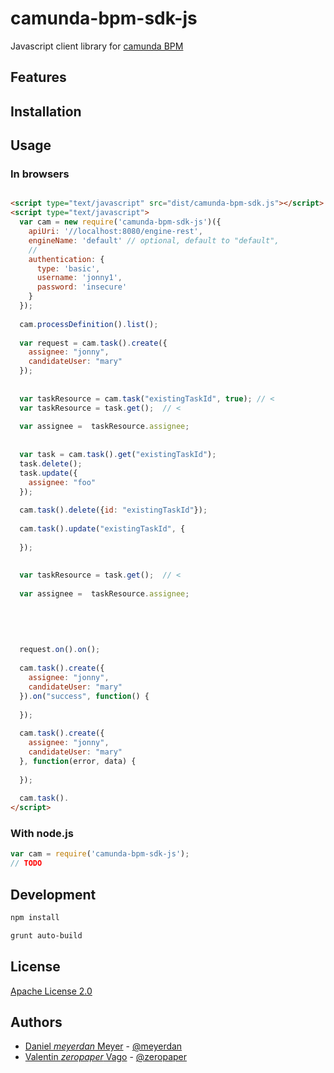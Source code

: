 # camunda-bpm-sdk-js

Javascript client library for [camunda BPM](https://github.com/camunda/camunda-bpm-platform)

## Features


## Installation


## Usage


### In browsers

```HTML

<script type="text/javascript" src="dist/camunda-bpm-sdk.js"></script>
<script type="text/javascript">
  var cam = new require('camunda-bpm-sdk-js')({
    apiUri: '//localhost:8080/engine-rest',
    engineName: 'default' // optional, default to "default",
    // 
    authentication: {
      type: 'basic',
      username: 'jonny1',
      password: 'insecure'
    }
  });
  
  cam.processDefinition().list();
  
  var request = cam.task().create({
    assignee: "jonny",
    candidateUser: "mary"
  });
  
  
  var taskResource = cam.task("existingTaskId", true); // <
  var taskResource = task.get();  // <
  
  var assignee =  taskResource.assignee;
  
  
  var task = cam.task().get("existingTaskId");
  task.delete();
  task.update({
    assignee: "foo"
  });
  
  cam.task().delete({id: "existingTaskId"});
  
  cam.task().update("existingTaskId", {
    
  });
  
  
  var taskResource = task.get();  // <
  
  var assignee =  taskResource.assignee;
  
  
  
  
  
  request.on().on();
    
  cam.task().create({
    assignee: "jonny",
    candidateUser: "mary"
  }).on("success", function() {
    
  });
  
  cam.task().create({
    assignee: "jonny",
    candidateUser: "mary"
  }, function(error, data) {
    
  });
  
  cam.task().
</script>
```

### With node.js

```js
var cam = require('camunda-bpm-sdk-js');
// TODO
```

## Development

```bash
npm install
```

```bash
grunt auto-build
```


## License

[Apache License 2.0](./LICENSE)

## Authors

 - [Daniel _meyerdan_ Meyer](https://github.com/meyerdan) - [@meyerdan](http://twitter.com/meyerdan)
 - [Valentin _zeropaper_ Vago](https://github.com/zeropaper) - [@zeropaper](http://twitter.com/zeropaper)